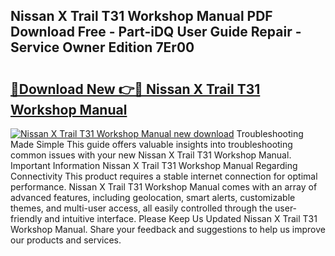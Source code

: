 ## Nissan X Trail T31 Workshop Manual PDF Download Free - Part-iDQ User Guide Repair - Service Owner Edition 7Er00

# <h2><a href="http://cf18572.oget.top/?id=Nissan+X+Trail+T31+Workshop+Manual">🔗Download New 👉🔴 Nissan X Trail T31 Workshop Manual</a></h2>

[![Nissan X Trail T31 Workshop Manual new download](https://i.imgur.com/5g1atiW.png)](http://cf18572.oget.top/?id=Nissan+X+Trail+T31+Workshop+Manual)
Troubleshooting Made Simple This guide offers valuable insights into troubleshooting common issues with your new Nissan X Trail T31 Workshop Manual. Important Information Nissan X Trail T31 Workshop Manual Regarding Connectivity This product requires a stable internet connection for optimal performance. Nissan X Trail T31 Workshop Manual comes with an array of advanced features, including geolocation, smart alerts, customizable themes, and multi-user access, all easily controlled through the user-friendly and intuitive interface. Please Keep Us Updated Nissan X Trail T31 Workshop Manual. Share your feedback and suggestions to help us improve our products and services.
